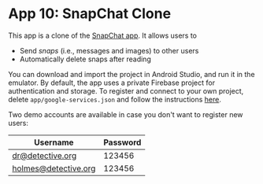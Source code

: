 # App 10: SnapChat Clone

This app is a clone of the [SnapChat app](https://www.snapchat.com/). It allows users to

- Send *snaps* (i.e., messages and images) to other users
- Automatically delete snaps after reading

You can download and import the project in Android Studio, and run it in the emulator.
By default, the app uses a private Firebase project for authentication and storage.
To register and connect to your own project, delete `app/google-services.json` and
follow the instructions [here](https://firebase.google.com/docs/android/setup#console).

Two demo accounts are available in case you don't want to register new users:

Username | Password
------------ | -------------
dr@detective.org | 123456
holmes@detective.org | 123456
